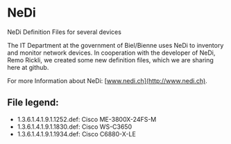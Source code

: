 NeDi
====

NeDi Definition Files for several devices

The IT Department at the government of Biel/Bienne uses NeDi to inventory and monitor network devices. In cooperation with the developer of NeDi, Remo Rickli, we created some new definition files, which we are sharing here at github.

For more Information about NeDi: [www.nedi.ch](http://www.nedi.ch).

File legend:
------------

* 1.3.6.1.4.1.9.1.1252.def: Cisco ME-3800X-24FS-M
* 1.3.6.1.4.1.9.1.1830.def: Cisco WS-C3650
* 1.3.6.1.4.1.9.1.1934.def: Cisco C6880-X-LE
